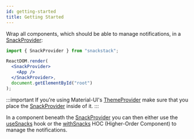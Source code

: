 ```yaml
---
id: getting-started
title: Getting Started
---
```


Wrap all components, which should be able to manage notifications, in a [SnackProvider](/api-reference/SnackProvider.md):

```jsx
import { SnackProvider } from "snackstack";

ReactDOM.render(
  <SnackProvider>
    <App />
  </SnackProvider>,
  document.getElementById("root")
);
```

:::important
If you're using Material-UI's [ThemeProvider](https://material-ui.com/styles/api/#themeprovider.md) make sure that you place the [SnackProvider](/api-reference/SnackProvider.md) inside of it.
:::

In a component beneath the [SnackProvider](/api-reference/SnackProvider.md) you can then either use the [useSnacks](/api-reference/useSnacks.md) hook or the [withSnacks](/api-reference/withSnacks.md) HOC (Higher-Order Component) to manage the notifications.
